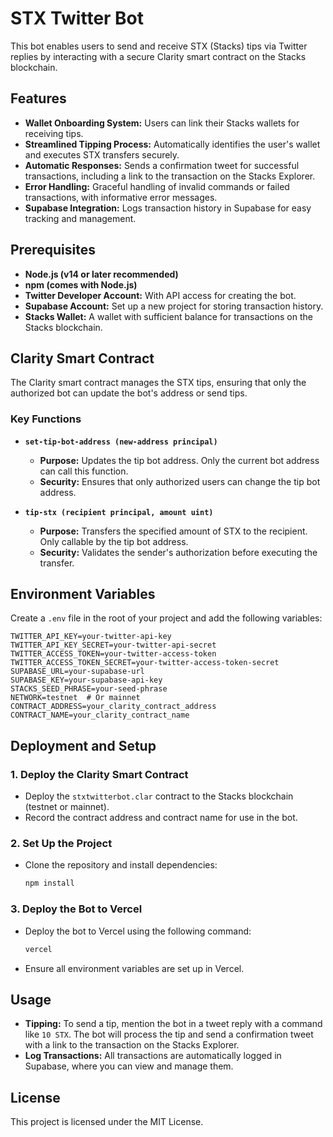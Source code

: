 # STX Twitter Bot

This bot enables users to send and receive STX (Stacks) tips via Twitter replies by interacting with a secure Clarity smart contract on the Stacks blockchain.

## Features

- **Wallet Onboarding System:** Users can link their Stacks wallets for receiving tips.
- **Streamlined Tipping Process:** Automatically identifies the user's wallet and executes STX transfers securely.
- **Automatic Responses:** Sends a confirmation tweet for successful transactions, including a link to the transaction on the Stacks Explorer.
- **Error Handling:** Graceful handling of invalid commands or failed transactions, with informative error messages.
- **Supabase Integration:** Logs transaction history in Supabase for easy tracking and management.

## Prerequisites

- **Node.js (v14 or later recommended)**
- **npm (comes with Node.js)**
- **Twitter Developer Account:** With API access for creating the bot.
- **Supabase Account:** Set up a new project for storing transaction history.
- **Stacks Wallet:** A wallet with sufficient balance for transactions on the Stacks blockchain.

## Clarity Smart Contract

The Clarity smart contract manages the STX tips, ensuring that only the authorized bot can update the bot's address or send tips.

### Key Functions

- **`set-tip-bot-address (new-address principal)`**
  - **Purpose:** Updates the tip bot address. Only the current bot address can call this function.
  - **Security:** Ensures that only authorized users can change the tip bot address.

- **`tip-stx (recipient principal, amount uint)`**
  - **Purpose:** Transfers the specified amount of STX to the recipient. Only callable by the tip bot address.
  - **Security:** Validates the sender's authorization before executing the transfer.

## Environment Variables

Create a `.env` file in the root of your project and add the following variables:

```plaintext
TWITTER_API_KEY=your-twitter-api-key
TWITTER_API_KEY_SECRET=your-twitter-api-secret
TWITTER_ACCESS_TOKEN=your-twitter-access-token
TWITTER_ACCESS_TOKEN_SECRET=your-twitter-access-token-secret
SUPABASE_URL=your-supabase-url
SUPABASE_KEY=your-supabase-api-key
STACKS_SEED_PHRASE=your-seed-phrase
NETWORK=testnet  # Or mainnet
CONTRACT_ADDRESS=your_clarity_contract_address
CONTRACT_NAME=your_clarity_contract_name
```

## Deployment and Setup

### 1. Deploy the Clarity Smart Contract
   - Deploy the `stxtwitterbot.clar` contract to the Stacks blockchain (testnet or mainnet).
   - Record the contract address and contract name for use in the bot.

### 2. Set Up the Project
   - Clone the repository and install dependencies:
     ```bash
     npm install
     ```

### 3. Deploy the Bot to Vercel
   - Deploy the bot to Vercel using the following command:
     ```bash
     vercel
     ```
   - Ensure all environment variables are set up in Vercel.

## Usage

- **Tipping:** To send a tip, mention the bot in a tweet reply with a command like `10 STX`. The bot will process the tip and send a confirmation tweet with a link to the transaction on the Stacks Explorer.
- **Log Transactions:** All transactions are automatically logged in Supabase, where you can view and manage them.

## License

This project is licensed under the MIT License.
